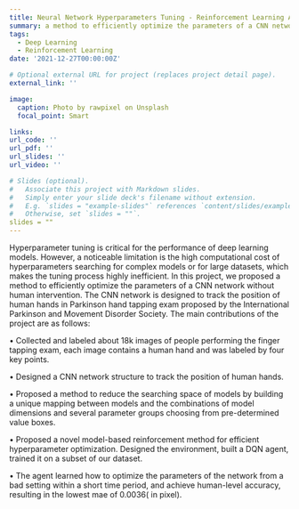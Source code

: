 ```yaml
---
title: Neural Network Hyperparameters Tuning - Reinforcement Learning Approach
summary: a method to efficiently optimize the parameters of a CNN network without human intervention.
tags:
  - Deep Learning
  - Reinforcement Learning
date: '2021-12-27T00:00:00Z'

# Optional external URL for project (replaces project detail page).
external_link: ''

image:
  caption: Photo by rawpixel on Unsplash
  focal_point: Smart

links:
url_code: ''
url_pdf: ''
url_slides: ''
url_video: ''

# Slides (optional).
#   Associate this project with Markdown slides.
#   Simply enter your slide deck's filename without extension.
#   E.g. `slides = "example-slides"` references `content/slides/example-slides.md`.
#   Otherwise, set `slides = ""`.
slides = ""
---
```


Hyperparameter tuning is critical for the performance of deep learning models. However, a noticeable limitation is the high computational cost of hyperparameters searching for complex models or for large datasets, which makes the tuning process highly inefficient. In this project, we proposed a method to efficiently optimize the parameters of a CNN network without human intervention. The CNN network is designed to track the position of human hands in Parkinson hand tapping exam proposed by the International Parkinson and Movement Disorder Society. The main contributions of the project are as follows:

• Collected and labeled about 18k images of people performing the finger tapping exam, each image contains a human hand and was labeled by four key points.

• Designed a CNN network structure to track the position of human hands.

• Proposed a method to reduce the searching space of models by building a unique mapping between models and the combinations of model dimensions and several parameter groups choosing from pre-determined value boxes.

• Proposed a novel model-based reinforcement method for efficient hyperparameter optimization. Designed the environment, built a DQN agent, trained it on a subset of our dataset.

• The agent learned how to optimize the parameters of the network from a bad setting within a short time period, and achieve human-level accuracy, resulting in the lowest mae of 0.0036( in pixel).
